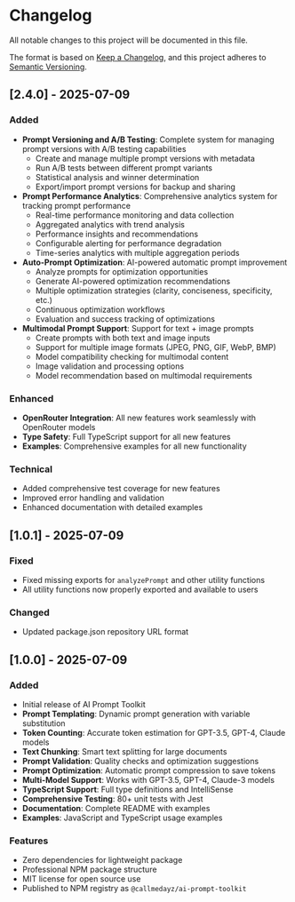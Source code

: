 # Changelog

All notable changes to this project will be documented in this file.

The format is based on [Keep a Changelog](https://keepachangelog.com/en/1.0.0/),
and this project adheres to [Semantic Versioning](https://semver.org/spec/v2.0.0.html).

## [2.4.0] - 2025-07-09

### Added
- **Prompt Versioning and A/B Testing**: Complete system for managing prompt versions with A/B testing capabilities
  - Create and manage multiple prompt versions with metadata
  - Run A/B tests between different prompt variants
  - Statistical analysis and winner determination
  - Export/import prompt versions for backup and sharing
- **Prompt Performance Analytics**: Comprehensive analytics system for tracking prompt performance
  - Real-time performance monitoring and data collection
  - Aggregated analytics with trend analysis
  - Performance insights and recommendations
  - Configurable alerting for performance degradation
  - Time-series analytics with multiple aggregation periods
- **Auto-Prompt Optimization**: AI-powered automatic prompt improvement
  - Analyze prompts for optimization opportunities
  - Generate AI-powered optimization recommendations
  - Multiple optimization strategies (clarity, conciseness, specificity, etc.)
  - Continuous optimization workflows
  - Evaluation and success tracking of optimizations
- **Multimodal Prompt Support**: Support for text + image prompts
  - Create prompts with both text and image inputs
  - Support for multiple image formats (JPEG, PNG, GIF, WebP, BMP)
  - Model compatibility checking for multimodal content
  - Image validation and processing options
  - Model recommendation based on multimodal requirements

### Enhanced
- **OpenRouter Integration**: All new features work seamlessly with OpenRouter models
- **Type Safety**: Full TypeScript support for all new features
- **Examples**: Comprehensive examples for all new functionality

### Technical
- Added comprehensive test coverage for new features
- Improved error handling and validation
- Enhanced documentation with detailed examples

## [1.0.1] - 2025-07-09

### Fixed
- Fixed missing exports for `analyzePrompt` and other utility functions
- All utility functions now properly exported and available to users

### Changed
- Updated package.json repository URL format

## [1.0.0] - 2025-07-09

### Added
- Initial release of AI Prompt Toolkit
- **Prompt Templating**: Dynamic prompt generation with variable substitution
- **Token Counting**: Accurate token estimation for GPT-3.5, GPT-4, Claude models
- **Text Chunking**: Smart text splitting for large documents
- **Prompt Validation**: Quality checks and optimization suggestions
- **Prompt Optimization**: Automatic prompt compression to save tokens
- **Multi-Model Support**: Works with GPT-3.5, GPT-4, Claude-3 models
- **TypeScript Support**: Full type definitions and IntelliSense
- **Comprehensive Testing**: 80+ unit tests with Jest
- **Documentation**: Complete README with examples
- **Examples**: JavaScript and TypeScript usage examples

### Features
- Zero dependencies for lightweight package
- Professional NPM package structure
- MIT license for open source use
- Published to NPM registry as `@callmedayz/ai-prompt-toolkit`
